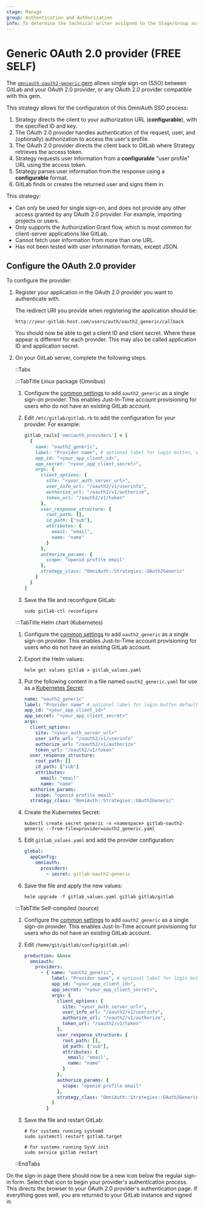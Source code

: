 ```yaml
---
stage: Manage
group: Authentication and Authorization
info: To determine the technical writer assigned to the Stage/Group associated with this page, see https://about.gitlab.com/handbook/product/ux/technical-writing/#assignments
---
```


# Generic OAuth 2.0 provider **(FREE SELF)**

The [`omniauth-oauth2-generic` gem](https://gitlab.com/satorix/omniauth-oauth2-generic) allows single sign-on (SSO) between GitLab
and your OAuth 2.0 provider, or any OAuth 2.0 provider compatible with this gem.

This strategy allows for the configuration of this OmniAuth SSO process:

1. Strategy directs the client to your authorization URL (**configurable**), with
   the specified ID and key.
1. The OAuth 2.0 provider handles authentication of the request, user, and (optionally)
   authorization to access the user's profile.
1. The OAuth 2.0 provider directs the client back to GitLab where Strategy
   retrieves the access token.
1. Strategy requests user information from a **configurable** "user profile"
   URL using the access token.
1. Strategy parses user information from the response using a **configurable**
   format.
1. GitLab finds or creates the returned user and signs them in.

This strategy:

- Can only be used for single sign-on, and does not provide any other access
  granted by any OAuth 2.0 provider. For example, importing projects or users.
- Only supports the Authorization Grant flow, which is most common for client-server
  applications like GitLab.
- Cannot fetch user information from more than one URL.
- Has not been tested with user information formats, except JSON.

## Configure the OAuth 2.0 provider

To configure the provider:

1. Register your application in the OAuth 2.0 provider you want to authenticate with.

   The redirect URI you provide when registering the application should be:

   ```plaintext
   http://your-gitlab.host.com/users/auth/oauth2_generic/callback
   ```

   You should now be able to get a client ID and client secret. Where these
   appear is different for each provider. This may also be called application ID
   and application secret.

1. On your GitLab server, complete the following steps.

   ::Tabs

   :::TabTitle Linux package (Omnibus)

   1. Configure the [common settings](omniauth.md#configure-common-settings)
      to add `oauth2_generic` as a single sign-on provider. This enables Just-In-Time
      account provisioning for users who do not have an existing GitLab account.
   1. Edit `/etc/gitlab/gitlab.rb` to add the configuration for your provider. For example:

      ```ruby
      gitlab_rails['omniauth_providers'] = [
        {
          name: "oauth2_generic",
          label: "Provider name", # optional label for login button, defaults to "Oauth2 Generic"
          app_id: "<your_app_client_id>",
          app_secret: "<your_app_client_secret>",
          args: {
            client_options: {
              site: "<your_auth_server_url>",
              user_info_url: "/oauth2/v1/userinfo",
              authorize_url: "/oauth2/v1/authorize",
              token_url: "/oauth2/v1/token"
            },
            user_response_structure: {
              root_path: [],
              id_path: ["sub"],
              attributes: {
                email: "email",
                name: "name"
              }
            },
            authorize_params: {
              scope: "openid profile email"
            },
            strategy_class: "OmniAuth::Strategies::OAuth2Generic"
          }
        }
      ]
      ```

   1. Save the file and reconfigure GitLab:

      ```shell
      sudo gitlab-ctl reconfigure
      ```

   :::TabTitle Helm chart (Kubernetes)

   1. Configure the [common settings](omniauth.md#configure-common-settings)
      to add `oauth2_generic` as a single sign-on provider. This enables Just-In-Time
      account provisioning for users who do not have an existing GitLab account.
   1. Export the Helm values:

      ```shell
      helm get values gitlab > gitlab_values.yaml
      ```

   1. Put the following content in a file named `oauth2_generic.yaml` for use as a
      [Kubernetes Secret](https://docs.gitlab.com/charts/charts/globals.html#providers):

      ```yaml
      name: "oauth2_generic"
      label: "Provider name" # optional label for login button defaults to "Oauth2 Generic"
      app_id: "<your_app_client_id>"
      app_secret: "<your_app_client_secret>"
      args:
        client_options:
          site: "<your_auth_server_url>"
          user_info_url: "/oauth2/v1/userinfo"
          authorize_url: "/oauth2/v1/authorize"
          token_url: "/oauth2/v1/token"
        user_response_structure:
          root_path: []
          id_path: ["sub"]
          attributes:
            email: "email"
            name: "name"
        authorize_params:
          scope: "openid profile email"
        strategy_class: "OmniAuth::Strategies::OAuth2Generic"
      ```

   1. Create the Kubernetes Secret:

      ```shell
      kubectl create secret generic -n <namespace> gitlab-oauth2-generic --from-file=provider=oauth2_generic.yaml
      ```

   1. Edit `gitlab_values.yaml` and add the provider configuration:

      ```yaml
      global:
        appConfig:
          omniauth:
            providers:
              - secret: gitlab-oauth2-generic
      ```

   1. Save the file and apply the new values:

      ```shell
      helm upgrade -f gitlab_values.yaml gitlab gitlab/gitlab
      ```

   :::TabTitle Self-compiled (source)

   1. Configure the [common settings](omniauth.md#configure-common-settings)
      to add `oauth2_generic` as a single sign-on provider. This enables Just-In-Time
      account provisioning for users who do not have an existing GitLab account.
   1. Edit `/home/git/gitlab/config/gitlab.yml`:

      ```yaml
      production: &base
        omniauth:
          providers:
            - { name: "oauth2_generic",
                label: "Provider name", # optional label for login button, defaults to "Oauth2 Generic"
                app_id: "<your_app_client_id>",
                app_secret: "<your_app_client_secret>",
                args: {
                  client_options: {
                    site: "<your_auth_server_url>",
                    user_info_url: "/oauth2/v1/userinfo",
                    authorize_url: "/oauth2/v1/authorize",
                    token_url: "/oauth2/v1/token"
                  },
                  user_response_structure: {
                    root_path: [],
                    id_path: ["sub"],
                    attributes: {
                      email: "email",
                      name: "name"
                    }
                  },
                  authorize_params: {
                    scope: "openid profile email"
                  },
                  strategy_class: "OmniAuth::Strategies::OAuth2Generic"
                }
              }
      ```

   1. Save the file and restart GitLab:

      ```shell
      # For systems running systemd
      sudo systemctl restart gitlab.target

      # For systems running SysV init
      sudo service gitlab restart
      ```

   ::EndTabs

On the sign-in page there should now be a new icon below the regular sign-in
form. Select that icon to begin your provider's authentication process. This
directs the browser to your OAuth 2.0 provider's authentication page. If
everything goes well, you are returned to your GitLab instance and
signed in.
